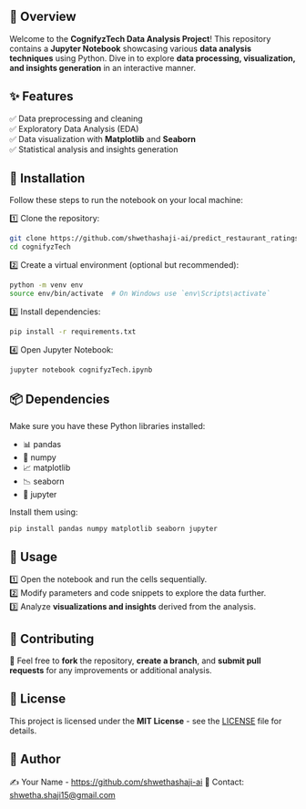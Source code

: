 
## 📌 Overview
Welcome to the **CognifyzTech Data Analysis Project**! This repository contains a **Jupyter Notebook** showcasing various **data analysis techniques** using Python. Dive in to explore **data processing, visualization, and insights generation** in an interactive manner.

## ✨ Features
✅ Data preprocessing and cleaning  
✅ Exploratory Data Analysis (EDA)  
✅ Data visualization with **Matplotlib** and **Seaborn**  
✅ Statistical analysis and insights generation  

## 🔧 Installation
Follow these steps to run the notebook on your local machine:

1️⃣ Clone the repository:
   ```sh
   git clone https://github.com/shwethashaji-ai/predict_restaurant_ratings_ML/blob/main/cognifyzTech.ipynb
   cd cognifyzTech
   ```
2️⃣ Create a virtual environment (optional but recommended):
   ```sh
   python -m venv env
   source env/bin/activate  # On Windows use `env\Scripts\activate`
   ```
3️⃣ Install dependencies:
   ```sh
   pip install -r requirements.txt
   ```
4️⃣ Open Jupyter Notebook:
   ```sh
   jupyter notebook cognifyzTech.ipynb
   ```

## 📦 Dependencies
Make sure you have these Python libraries installed:
- 📊 pandas
- 🔢 numpy
- 📈 matplotlib
- 📉 seaborn
- 📝 jupyter

Install them using:
```sh
pip install pandas numpy matplotlib seaborn jupyter
```

## 🎯 Usage
1️⃣ Open the notebook and run the cells sequentially.  
2️⃣ Modify parameters and code snippets to explore the data further.  
3️⃣ Analyze **visualizations and insights** derived from the analysis.  

## 🤝 Contributing
🚀 Feel free to **fork** the repository, **create a branch**, and **submit pull requests** for any improvements or additional analysis.

## 📜 License
This project is licensed under the **MIT License** - see the [LICENSE](LICENSE) file for details.

## 👤 Author
✍️ Your Name - https://github.com/shwethashaji-ai
📧 Contact: shwetha.shaji15@gmail.com


